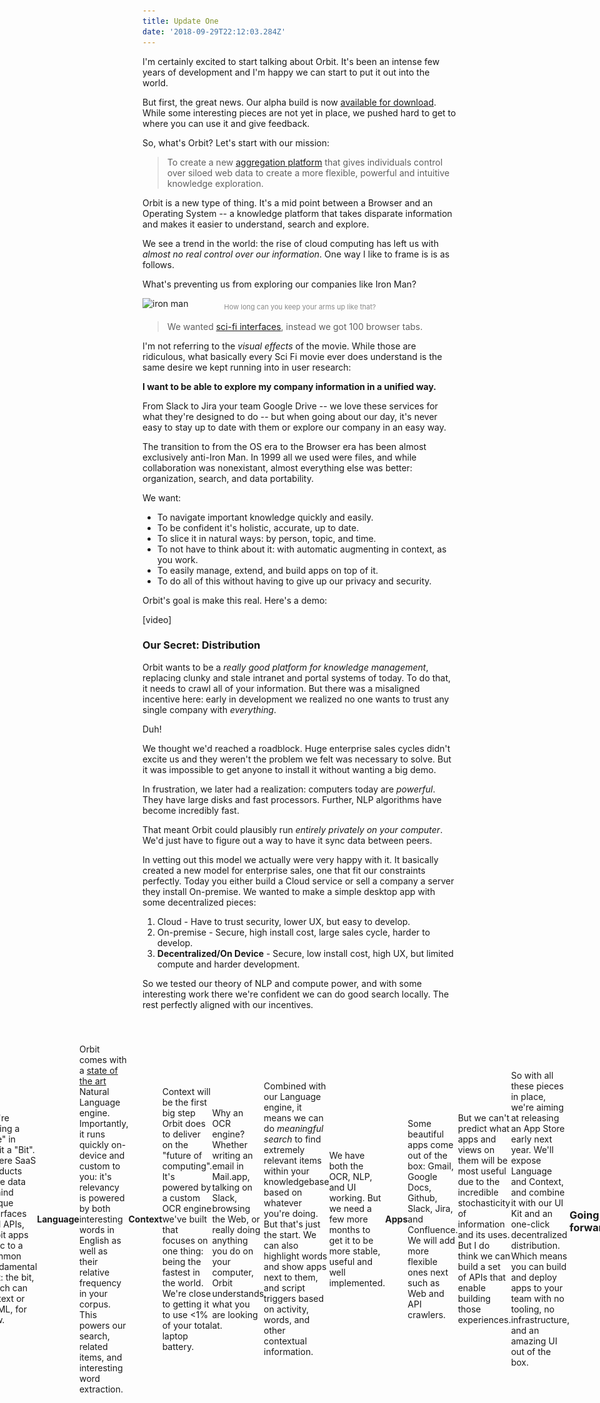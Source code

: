 ```yaml
---
title: Update One
date: '2018-09-29T22:12:03.284Z'
---
```


I'm certainly excited to start talking about Orbit. It's been an intense few years of development and I'm happy we can start to put it out into the world.

But first, the great news. Our alpha build is now [available for download](). While some interesting pieces are not yet in place, we pushed hard to get to where you can use it and give feedback.

So, what's Orbit? Let's start with our mission:

> To create a new [aggregation platform](https://stratechery.com/2017/defining-aggregators/) that gives individuals control over siloed web data to create a more flexible, powerful and intuitive knowledge exploration.

Orbit is a new type of thing. It's a mid point between a Browser and an Operating System -- a knowledge platform that takes disparate information and makes it easier to understand, search and explore.

We see a trend in the world: the rise of cloud computing has left us with _almost no real control over our information_. One way I like to frame is is as follows.

What's preventing us from exploring our companies like Iron Man?

![iron man](http://gradschoolguru.com/wp-content/uploads/2017/01/Iron-Man-Movie-Prologue-Hologram.jpg)

<div style="font-size: 11px; text-align: center; margin: -1.5rem 0 1rem; opacity: 0.5;">
  How long can you keep your arms up like that?
</div>

> We wanted [sci-fi interfaces](https://www.youtube.com/watch?v=PJqbivkm0Ms), instead we got 100 browser tabs.

I'm not referring to the _visual effects_ of the movie. While those are ridiculous, what basically every Sci Fi movie ever does understand is the same desire we kept running into in user research:

**I want to be able to explore my company information in a unified way.**

From Slack to Jira your team Google Drive -- we love these services for what they're designed to do -- but when going about our day, it's never easy to stay up to date with them or explore our company in an easy way.

The transition to from the OS era to the Browser era has been almost exclusively anti-Iron Man. In 1999 all we used were files, and while collaboration was nonexistant, almost everything else was better: organization, search, and data portability.

We want:

- To navigate important knowledge quickly and easily.
- To be confident it's holistic, accurate, up to date.
- To slice it in natural ways: by person, topic, and time.
- To not have to think about it: with automatic augmenting in context, as you work.
- To easily manage, extend, and build apps on top of it.
- To do all of this without having to give up our privacy and security.

Orbit's goal is make this real. Here's a demo:

[video]

### Our Secret: Distribution

Orbit wants to be a _really good platform for knowledge management_, replacing clunky and stale intranet and portal systems of today. To do that, it needs to crawl all of your information. But there was a misaligned incentive here: early in development we realized no one wants to trust any single company with _everything_.

Duh!

We thought we'd reached a roadblock. Huge enterprise sales cycles didn't excite us and they weren't the problem we felt was necessary to solve. But it was impossible to get anyone to install it without wanting a big demo.

In frustration, we later had a realization: computers today are _powerful_. They have large disks and fast processors. Further, NLP algorithms have become incredibly fast.

That meant Orbit could plausibly run _entirely privately on your computer_. We'd just have to figure out a way to have it sync data between peers.

In vetting out this model we actually were very happy with it. It basically created a new model for enterprise sales, one that fit our constraints perfectly. Today you either build a Cloud service or sell a company a server they install On-premise. We wanted to make a simple desktop app with some decentralized pieces:

1. Cloud - Have to trust security, lower UX, but easy to develop.
2. On-premise - Secure, high install cost, large sales cycle, harder to develop.
3. **Decentralized/On Device** - Secure, low install cost, high UX, but limited compute and harder development.

So we tested our theory of NLP and compute power, and with some interesting work there we're confident we can do good search locally. The rest perfectly aligned with our incentives.

<div style="margin: 2.5rem -20%; display: flex; align-items: center; justify-content: center;">
  <div style="margin: auto;  max-width: 100vw;">
    <img alt="On-Device = Data stays on your computer" src="./illustration.svg" />
  </img>
</div>

In english it just means you can try Orbit at no cost and with no risk. No data privacy issues, no time talking to sales, no complex installation. Just download the app.

This also aligns us in another way: it means **the product must actually be good**. It's the alignment we love as product developers, and solves what was a near-impossible distribution story for an early stage startup.

### The details

[Skip to the end](#going-forward) if you aren't interested in feature-level details! This section goes into some of what we've built and some that are in early development.

<div style="width: 480px; border-radius: 20px; overflow: hidden; position: absolute; right: -520px;">
  <img alt="Orbit Home" src="./home.jpg" />
</div>

#### Home

The Orbit Home is a flexible unified search and exploration tool for your data. For now it's a lot like Spotlight with some recent activity and a directory of people.

> Option+Space opens Orbit Home

#### Bit

We're calling a "file" in orbit a "Bit". Where SaaS products have data behind unique interfaces and APIs, Orbit apps sync to a common fundamental unit: the bit, which can be text or HTML, for now.

#### Language

Orbit comes with a [state of the art](https://arxiv.org/pdf/1803.08493.pdf) Natural Language engine. Importantly, it runs quickly on-device and custom to you: it's relevancy is powered by both interesting words in English as well as their relative frequency in your corpus. This powers our search, related items, and interesting word extraction.

#### Context

Context will be the first big step Orbit does to deliver on the "future of computing". It's powered by a custom OCR engine we've built that focuses on one thing: being the fastest in the world. We're close to getting it to use <1% of your total laptop battery.

Why an OCR engine? Whether writing an email in Mail.app, talking on Slack, browsing the Web, or really doing anything you do on your computer, Orbit understands what you are looking at.

Combined with our Language engine, it means we can do _meaningful search_ to find extremely relevant items within your knowledgebase based on whatever you're doing. But that's just the start. We can also highlight words and show apps next to them, and script triggers based on activity, words, and other contextual information.

We have both the OCR, NLP, and UI working. But we need a few more months to get it to be more stable, useful and well implemented.

#### Apps

Some beautiful apps come out of the box: Gmail, Google Docs, Github, Slack, Jira, and Confluence. We will add more flexible ones next such as Web and API crawlers.

<div style="display: flex; flex-flow: row; height: 120px; max-width: 100%; justify-content: space-between; padding: 30px 0;">
  <img class="icon" src="./icons/gdrive.svg" />
  <img class="icon" src="./icons/github.svg" />
  <img class="icon" src="./icons/gmail.svg" />
  <img class="icon" src="./icons/jira.svg" />
  <img class="icon" src="./icons/confluence.svg" />
  <img class="icon" src="./icons/slack.svg" />
</div>

But we can't predict what apps and views on them will be most useful due to the incredible stochasticity of information and its uses. But I do think we can build a set of APIs that enable building those experiences.

So with all these pieces in place, we're aiming at releasing an App Store early next year. We'll expose Language and Context, and combine it with our UI Kit and an one-click decentralized distribution. Which means you can build and deploy apps to your team with no tooling, no infrastructure, and an amazing UI out of the box.

### Going forward

There's a lot more I'd like to write, but I think is more than enough to start. I'll end with something that will risk sounding cliché:

The biggest feature of Orbit is trust. If you don't feel it will respect your privacy in the long run, it wont get off the ground. Much like a Browser or Operating System, it should be a fundamental tool you trust to handle sensitive information.

We've designed it in the only way we know that guarantees that for now: by never sending data off your device. As we go decentralized we'll have to continue to make good security decisions.

Of course, trust doesn't matter if your product doesn't meet real needs. The next feed months will be exciting as we attempt to do that. I'm happy to have you on board early, and your feedback will be the most important part of ensuring that!

[Here is my email](nate@tryorbit.com). Please send me any and all inquiries, requests and bugs.

[Here is our roadmap](). We will update it about once a week.

[Here is our Slack room](). Please do join for more unstructured discussion.

I am very excited to start sharing progress with you all.

<br />
